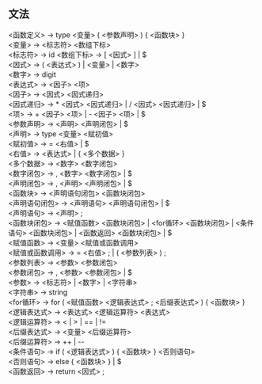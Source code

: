 ## 文法

<函数定义> -> type <变量> ( <参数声明> ) { <函数块> }  
<变量> -> <标志符> <数组下标>  
<标志符> -> id 
<数组下标> -> [ <因式> ] | $  
<因式> -> ( <表达式> ) | <变量> | <数字>  
<数字> -> digit  
<表达式> -> <因子> <项>  
<因子> -> <因式> <因式递归>  
<因式递归> -> * <因式> <因式递归> | / <因式> <因式递归> | $  
<项> -> + <因子> <项> | - <因子> <项> | $  
<参数声明> -> <声明> <声明闭包> | $  
<声明> -> type <变量> <赋初值>  
<赋初值> -> = <右值> | $  
<右值> -> <表达式> | { <多个数据> }  
<多个数据> -> <数字> <数字闭包>  
<数字闭包> -> , <数字> <数字闭包> | $  
<声明闭包> -> , <声明> <声明闭包> | $  
<函数块> -> <声明语句闭包> <函数块闭包>  
<声明语句闭包> -> <声明语句> <声明语句闭包> | $  
<声明语句> -> <声明> ;  
<函数块闭包> -> <赋值函数> <函数块闭包> | <for循环> <函数块闭包> | <条件语句> <函数块闭包> | <函数返回> <函数块闭包> | $  
<赋值函数> -> <变量> <赋值或函数调用>  
<赋值或函数调用> -> = <右值> ; | ( <参数列表> ) ;  
<参数列表> -> <参数> <参数闭包>  
<参数闭包> -> , <参数> <参数闭包> | $  
<参数> -> <标志符> | <数字> | <字符串>  
<字符串> -> string  
<for循环> -> for ( <赋值函数> <逻辑表达式> ; <后缀表达式> ) { <函数块> }  
<逻辑表达式> -> <表达式> <逻辑运算符> <表达式>  
<逻辑运算符> -> < | > | == | !=  
<后缀表达式> -> <变量> <后缀运算符>  
<后缀运算符> -> ++ | --  
<条件语句> -> if ( <逻辑表达式> ) { <函数块> } <否则语句>  
<否则语句> -> else { <函数块> } | $  
<函数返回> -> return <因式> ;  